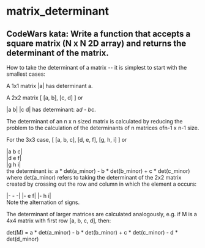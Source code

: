 # matrix_determinant
## CodeWars kata: Write a function that accepts a square matrix (N x N 2D array) and returns the determinant of the matrix.

How to take the determinant of a matrix -- it is simplest to start with the smallest cases:

A 1x1 matrix |a| has determinant a.

A 2x2 matrix [ [a, b], [c, d] ] or

|a  b|
|c  d|
has determinant: a*d - b*c.

The determinant of an n x n sized matrix is calculated by reducing the problem to the calculation of the determinants of n matrices ofn-1 x n-1 size.

For the 3x3 case, [ [a, b, c], [d, e, f], [g, h, i] ] or

|a b c|  
|d e f|  
|g h i|  
the determinant is: a * det(a_minor) - b * det(b_minor) + c * det(c_minor) where det(a_minor) refers to taking the determinant of the 2x2 matrix created by crossing out the row and column in which the element a occurs:

|- - -|
|- e f|
|- h i|  
Note the alternation of signs.

The determinant of larger matrices are calculated analogously, e.g. if M is a 4x4 matrix with first row [a, b, c, d], then:

det(M) = a * det(a_minor) - b * det(b_minor) + c * det(c_minor) - d * det(d_minor)

